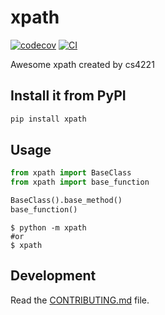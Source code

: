 # xpath

[![codecov](https://codecov.io/gh/cs4221/xpath/branch/main/graph/badge.svg?token=xpath_token_here)](https://codecov.io/gh/cs4221/xpath)
[![CI](https://github.com/cs4221/xpath/actions/workflows/main.yml/badge.svg)](https://github.com/cs4221/xpath/actions/workflows/main.yml)

Awesome xpath created by cs4221

## Install it from PyPI

```bash
pip install xpath
```

## Usage

```py
from xpath import BaseClass
from xpath import base_function

BaseClass().base_method()
base_function()
```

```bashg
$ python -m xpath
#or
$ xpath
```

## Development

Read the [CONTRIBUTING.md](CONTRIBUTING.md) file.
